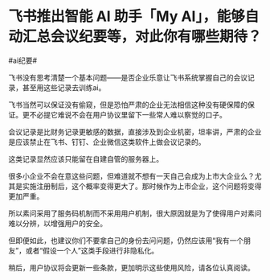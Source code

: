 # 飞书推出智能 AI 助手「My AI」，能够自动汇总会议纪要等，对此你有哪些期待？

\#ai纪要#

飞书没有思考清楚一个基本问题——是否企业乐意让飞书系统掌握自己的会议记录，甚至用这些记录去训练ai。

飞书当然可以保证没有偷窥，但是恐怕严肃的企业无法相信这种没有硬保障的保证。更不必提它难说不会在用户协议里留下一些常人难以察觉的口子。

会议记录是比财务记录更敏感的数据，直接涉及到企业机密，坦率讲，严肃的企业是应该禁止在飞书、钉钉、企业微信这类软件上做会议记录的。

这类记录显然应该只能留在自建自管的服务器上。

很多小企业不会在意这些问题，但难道就不想有一天自己会成为上市大企业么？尤其是实施注册制后，这个概率变得更大了。那时候作为上市企业，这个问题将变得更加严重。



所以素问采用了服务码机制而不采用用户机制，很大原因就是为了使得用户对素问难以分辨，以增强用户的安全。

但即便如此，也建议你们不要拿自己的身份去问问题，仍然应该用“我有一个朋友”，或者“假设一个人”这类手段进行非隐私化。

稍后，用户协议将会更新一些条款，更加明示这些使用风险，请各位认真阅读。


